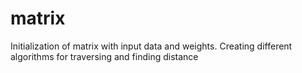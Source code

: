 # matrix
Initialization of matrix with input data and weights. Creating different algorithms for traversing and finding distance
